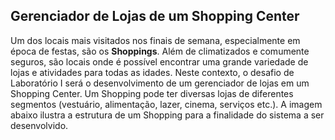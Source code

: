 ## Gerenciador de Lojas de um Shopping Center

Um dos locais mais visitados nos finais de semana, especialmente em época de festas, são os **Shoppings**. Além de
climatizados e comumente seguros, são locais onde é possível encontrar uma grande variedade de lojas e atividades
para todas as idades.
Neste contexto, o desafio de Laboratório I será o desenvolvimento de um gerenciador de lojas em um Shopping Center.
Um Shopping pode ter diversas lojas de diferentes segmentos (vestuário, alimentação, lazer, cinema, serviços etc.). A
imagem abaixo ilustra a estrutura de um Shopping para a finalidade do sistema a ser desenvolvido.